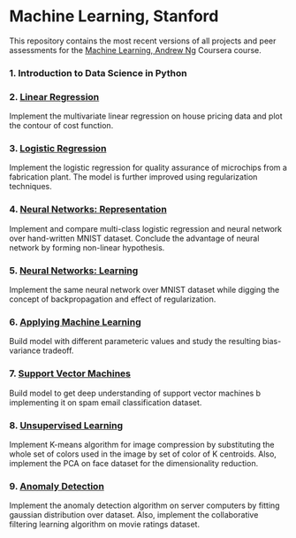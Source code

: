 # Machine Learning, Stanford

This repository contains the most recent versions of all projects and peer assessments for the [Machine Learning, Andrew Ng](https://www.coursera.org/learn/machine-learning) Coursera course.

### 1. Introduction to Data Science in Python

### 2. [Linear Regression](Week2%20-%20Linear%20Regression/machine-learning-ex1)

Implement the multivariate linear regression on house pricing data and plot the contour of cost function.

### 3. [Logistic Regression](Week3%20-%20Logistic%20Regression/machine-learning-ex2)

Implement the logistic regression for quality assurance of microchips from a fabrication plant. The model is further improved using regularization techniques.

### 4. [Neural Networks: Representation](Week4%20-%20Neural%20Networks%20-%20Representation/machine-learning-ex3)

Implement and compare multi-class logistic regression and neural network over hand-written MNIST dataset. Conclude the advantage of neural network by forming non-linear hypothesis.

### 5. [Neural Networks: Learning](Week5%20-%20Neural%20Networks%20-%20Learning/machine-learning-ex4)

Implement the same neural network over MNIST dataset while digging the concept of backpropagation and effect of regularization.

### 6. [Applying Machine Learning](Week6%20-%20Applying%20Machine%20Learning/machine-learning-ex5)

Build model with different parameteric values and study the resulting bias-variance tradeoff.

### 7. [Support Vector Machines](Week7%20-%20Support%20Vector%20Machines/machine-learning-ex6)

Build model to get deep understanding of support vector machines b implementing it on spam email classification dataset.

### 8. [Unsupervised Learning](Week8%20-%20Unsupervised%20Learning/machine-learning-ex7)

Implement K-means algorithm for image compression by substituting the whole set of colors used in the image by set of color of K centroids. Also, implement the PCA on face dataset for the dimensionality reduction.

### 9. [Anomaly Detection](Week9%20-%20Anomaly%20Detection/machine-learning-ex8)

Implement the anomaly detection algorithm on server computers by fitting gaussian distribution over dataset. Also, implement the collaborative filtering learning algorithm on movie ratings dataset.

